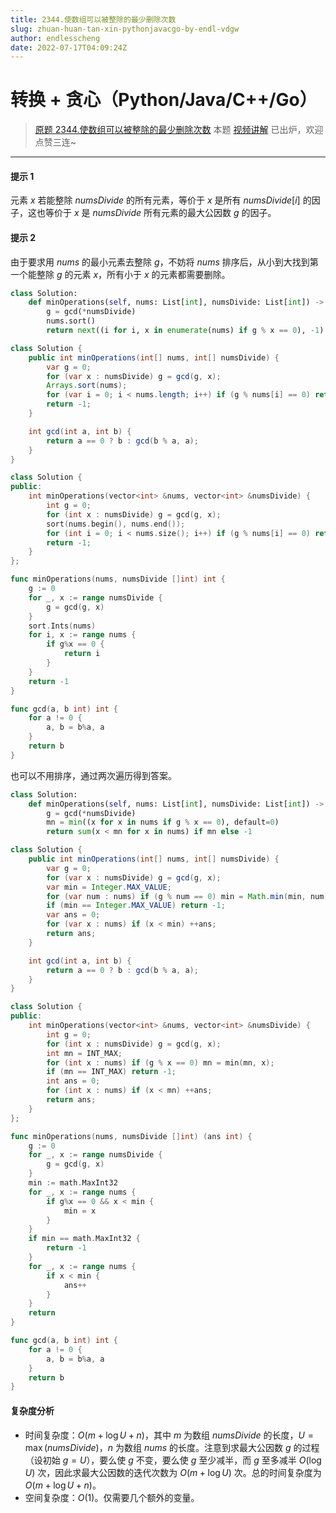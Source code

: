 ```yaml
---
title: 2344.使数组可以被整除的最少删除次数
slug: zhuan-huan-tan-xin-pythonjavacgo-by-endl-vdgw
author: endlesscheng
date: 2022-07-17T04:09:24Z
---
```

# 转换 + 贪心（Python/Java/C++/Go）
 
> [原题 2344.使数组可以被整除的最少删除次数](https://leetcode.cn/problems/minimum-deletions-to-make-array-divisible)
本题 [视频讲解](https://www.bilibili.com/video/BV1GV4y1J7kc) 已出炉，欢迎点赞三连~

---

#### 提示 1

元素 $x$ 若能整除 $\textit{numsDivide}$ 的所有元素，等价于 $x$ 是所有 $\textit{numsDivide}[i]$ 的因子，这也等价于 $x$ 是 $\textit{numsDivide}$ 所有元素的最大公因数 $g$ 的因子。

#### 提示 2

由于要求用 $\textit{nums}$ 的最小元素去整除 $g$，不妨将 $\textit{nums}$ 排序后，从小到大找到第一个能整除 $g$ 的元素 $x$，所有小于 $x$ 的元素都需要删除。

```py [sol1-Python3]
class Solution:
    def minOperations(self, nums: List[int], numsDivide: List[int]) -> int:
        g = gcd(*numsDivide)
        nums.sort()
        return next((i for i, x in enumerate(nums) if g % x == 0), -1)
```

```java [sol1-Java]
class Solution {
    public int minOperations(int[] nums, int[] numsDivide) {
        var g = 0;
        for (var x : numsDivide) g = gcd(g, x);
        Arrays.sort(nums);
        for (var i = 0; i < nums.length; i++) if (g % nums[i] == 0) return i;
        return -1;
    }

    int gcd(int a, int b) {
        return a == 0 ? b : gcd(b % a, a);
    }
}
```

```cpp [sol1-C++]
class Solution {
public:
    int minOperations(vector<int> &nums, vector<int> &numsDivide) {
        int g = 0;
        for (int x : numsDivide) g = gcd(g, x);
        sort(nums.begin(), nums.end());
        for (int i = 0; i < nums.size(); i++) if (g % nums[i] == 0) return i;
        return -1;
    }
};
```

```go [sol1-Go]
func minOperations(nums, numsDivide []int) int {
	g := 0
	for _, x := range numsDivide {
		g = gcd(g, x)
	}
	sort.Ints(nums)
	for i, x := range nums {
		if g%x == 0 {
			return i
		}
	}
	return -1
}

func gcd(a, b int) int {
	for a != 0 {
		a, b = b%a, a
	}
	return b
}
```

也可以不用排序，通过两次遍历得到答案。

```py [sol2-Python3]
class Solution:
    def minOperations(self, nums: List[int], numsDivide: List[int]) -> int:
        g = gcd(*numsDivide)
        mn = min((x for x in nums if g % x == 0), default=0)
        return sum(x < mn for x in nums) if mn else -1
```

```java [sol2-Java]
class Solution {
    public int minOperations(int[] nums, int[] numsDivide) {
        var g = 0;
        for (var x : numsDivide) g = gcd(g, x);
        var min = Integer.MAX_VALUE;
        for (var num : nums) if (g % num == 0) min = Math.min(min, num);
        if (min == Integer.MAX_VALUE) return -1;
        var ans = 0;
        for (var x : nums) if (x < min) ++ans;
        return ans;
    }

    int gcd(int a, int b) {
        return a == 0 ? b : gcd(b % a, a);
    }
}
```

```cpp [sol2-C++]
class Solution {
public:
    int minOperations(vector<int> &nums, vector<int> &numsDivide) {
        int g = 0;
        for (int x : numsDivide) g = gcd(g, x);
        int mn = INT_MAX;
        for (int x : nums) if (g % x == 0) mn = min(mn, x);
        if (mn == INT_MAX) return -1;
        int ans = 0;
        for (int x : nums) if (x < mn) ++ans;
        return ans;
    }
};
```

```go [sol2-Go]
func minOperations(nums, numsDivide []int) (ans int) {
	g := 0
	for _, x := range numsDivide {
		g = gcd(g, x)
	}
	min := math.MaxInt32
	for _, x := range nums {
		if g%x == 0 && x < min {
			min = x
		}
	}
	if min == math.MaxInt32 {
		return -1
	}
	for _, x := range nums {
		if x < min {
			ans++
		}
	}
	return
}

func gcd(a, b int) int {
	for a != 0 {
		a, b = b%a, a
	}
	return b
}
```

#### 复杂度分析

- 时间复杂度：$O(m+\log U + n)$，其中 $m$ 为数组 $\textit{numsDivide}$ 的长度，$U=\max(\textit{numsDivide})$，$n$ 为数组 $\textit{nums}$ 的长度。注意到求最大公因数 $g$ 的过程（设初始 $g=U$），要么使 $g$ 不变，要么使 $g$ 至少减半，而 $g$ 至多减半 $O(\log U)$ 次，因此求最大公因数的迭代次数为 $O(m+\log U)$ 次。总的时间复杂度为 $O(m+\log U + n)$。
- 空间复杂度：$O(1)$。仅需要几个额外的变量。

